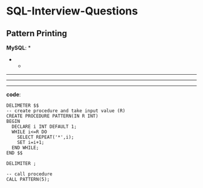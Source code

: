 # SQL-Interview-Questions

## Pattern Printing
**MySQL**:
*
* *
* * *
* * * *
* * * * *

**code**:
```
DELIMETER $$
-- create procedure and take input value (R)
CREATE PROCEDURE PATTERN(IN R INT)
BEGIN
  DECLARE i INT DEFAULT 1;
  WHILE i<=R DO
    SELECT REPEAT('*',i);
    SET i=i+1;
  END WHILE;
END $$

DELIMITER ;

-- call procedure
CALL PATTERN(5);
```
